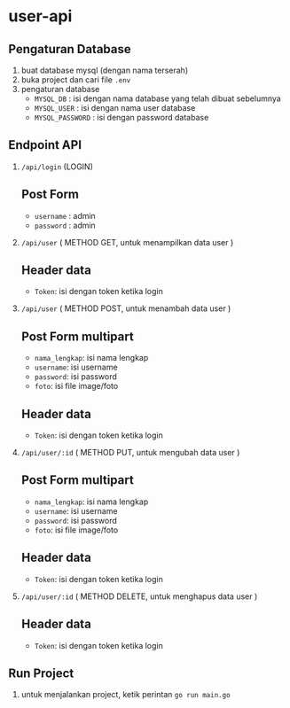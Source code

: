 # user-api

## Pengaturan Database

1. buat database mysql (dengan nama terserah)
2. buka project dan cari file `.env`
3. pengaturan database
    * `MYSQL_DB` : isi dengan nama database yang telah dibuat sebelumnya
    * `MYSQL_USER` : isi dengan nama user database
    * `MYSQL_PASSWORD` : isi dengan password database
     
## Endpoint API

1. `/api/login` (LOGIN)
    ## Post Form
    * `username` : admin
    * `password` : admin 
2. `/api/user` ( METHOD GET, untuk menampilkan data user )
    ## Header data
    * `Token`: isi dengan token ketika login

3. `/api/user` ( METHOD POST, untuk menambah data user )
    ## Post Form multipart
    * `nama_lengkap`: isi nama lengkap
    * `username`: isi username
    * `password`: isi password
    * `foto`: isi file image/foto
    ## Header data
    * `Token`: isi dengan token ketika login

4. `/api/user/:id` ( METHOD PUT, untuk mengubah data user )
    ## Post Form multipart
    * `nama_lengkap`: isi nama lengkap
    * `username`: isi username
    * `password`: isi password
    * `foto`: isi file image/foto
    ## Header data
    * `Token`: isi dengan token ketika login

5. `/api/user/:id` ( METHOD DELETE, untuk menghapus data user )
    ## Header data
    * `Token`: isi dengan token ketika login

## Run Project
1. untuk menjalankan project, ketik perintan `go run main.go`